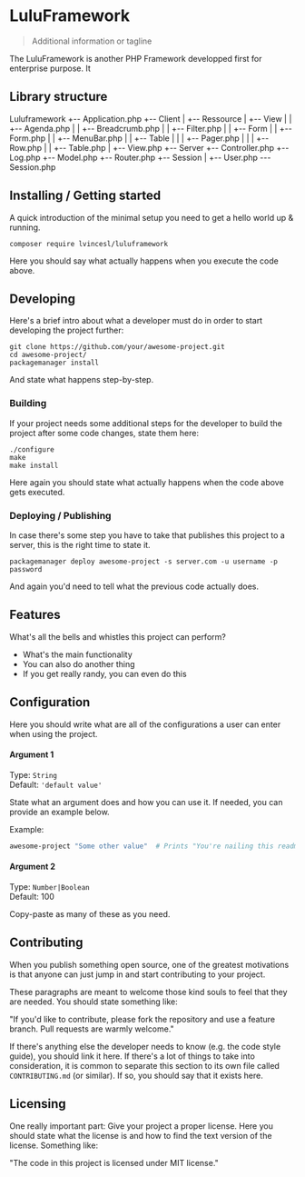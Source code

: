 # LuluFramework
> Additional information or tagline

The LuluFramework is another PHP Framework developped first for enterprise purpose. It 

## Library structure

Luluframework
    +-- Application.php
    +-- Client
    |   +-- Ressource
    |   +-- View
    |   |   +-- Agenda.php
    |   |   +-- Breadcrumb.php
    |   |   +-- Filter.php
    |   |   +-- Form
    |   |   +-- Form.php
    |   |   +-- MenuBar.php
    |   |   +-- Table
    |   |   |   +-- Pager.php
    |   |   |   +-- Row.php
    |   |   +-- Table.php
    |   +-- View.php
    +-- Server
        +-- Controller.php
        +-- Log.php
        +-- Model.php
        +-- Router.php
        +-- Session
        |   +-- User.php
        --- Session.php

## Installing / Getting started

A quick introduction of the minimal setup you need to get a hello world up &
running.

```shell
composer require lvincesl/luluframework
```

Here you should say what actually happens when you execute the code above.

## Developing

Here's a brief intro about what a developer must do in order to start developing
the project further:

```shell
git clone https://github.com/your/awesome-project.git
cd awesome-project/
packagemanager install
```

And state what happens step-by-step.

### Building

If your project needs some additional steps for the developer to build the
project after some code changes, state them here:

```shell
./configure
make
make install
```

Here again you should state what actually happens when the code above gets
executed.

### Deploying / Publishing

In case there's some step you have to take that publishes this project to a
server, this is the right time to state it.

```shell
packagemanager deploy awesome-project -s server.com -u username -p password
```

And again you'd need to tell what the previous code actually does.

## Features

What's all the bells and whistles this project can perform?
* What's the main functionality
* You can also do another thing
* If you get really randy, you can even do this

## Configuration

Here you should write what are all of the configurations a user can enter when
using the project.

#### Argument 1
Type: `String`  
Default: `'default value'`

State what an argument does and how you can use it. If needed, you can provide
an example below.

Example:
```bash
awesome-project "Some other value"  # Prints "You're nailing this readme!"
```

#### Argument 2
Type: `Number|Boolean`  
Default: 100

Copy-paste as many of these as you need.

## Contributing

When you publish something open source, one of the greatest motivations is that
anyone can just jump in and start contributing to your project.

These paragraphs are meant to welcome those kind souls to feel that they are
needed. You should state something like:

"If you'd like to contribute, please fork the repository and use a feature
branch. Pull requests are warmly welcome."

If there's anything else the developer needs to know (e.g. the code style
guide), you should link it here. If there's a lot of things to take into
consideration, it is common to separate this section to its own file called
`CONTRIBUTING.md` (or similar). If so, you should say that it exists here.

## Licensing

One really important part: Give your project a proper license. Here you should
state what the license is and how to find the text version of the license.
Something like:

"The code in this project is licensed under MIT license."
